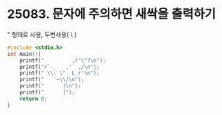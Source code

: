# 25083. 문자에 주의하면 새싹을 출력하기
 \" 형태로 사용, 두번사용( \\ )
 
```c++
#include <stdio.h>
int main(){
    printf("         ,r'\"7\n");
    printf("r`-_   ,'  ,/\n");
    printf(" \\. \". L_r'\n");
    printf("   `~\\/\n");
    printf("      |\n");
    printf("      |");
    return 0;
}
```